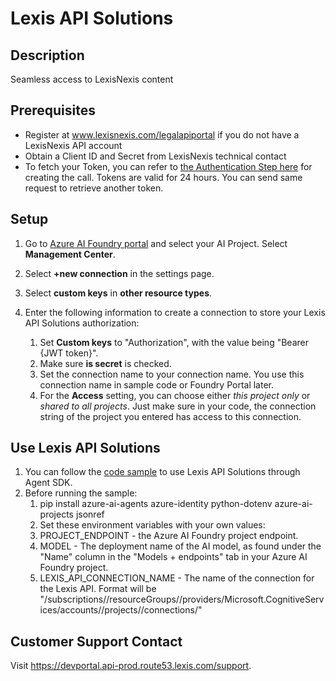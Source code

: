 # Lexis API Solutions

## Description
Seamless access to LexisNexis content

## Prerequisites
- Register at www.lexisnexis.com/legalapiportal if you do not have a LexisNexis API account
- Obtain a Client ID and Secret from LexisNexis technical contact
- To fetch your Token, you can refer to [the Authentication Step here](https://devportal.api-prod.route53.lexis.com/api?spec=MakeYourFirstRequest.yml) for creating the call. Tokens are valid for 24 hours. You can send same request to retrieve another token.

## Setup

1. Go to [Azure AI Foundry portal](https://ai.azure.com/) and select your AI Project. Select **Management Center**.

2. Select **+new connection** in the settings page.

3. Select **custom keys** in **other resource types**.

4. Enter the following information to create a connection to store your Lexis API Solutions authorization:
    1. Set **Custom keys** to "Authorization", with the value being "Bearer {JWT token}".
    2. Make sure **is secret** is checked.
    3. Set the connection name to your connection name. You use this connection name in sample code or Foundry Portal later.
    4. For the **Access** setting, you can choose either *this project only* or *shared to all projects*. Just make sure in your code, the connection string of the project you entered has access to this connection.


## Use Lexis API Solutions

1. You can follow the [code sample](./lexisnexis_api.py) to use Lexis API Solutions through Agent SDK.
1. Before running the sample:
   1. pip install azure-ai-agents azure-identity python-dotenv azure-ai-projects jsonref
   1. Set these environment variables with your own values:
   1. PROJECT_ENDPOINT - the Azure AI Foundry project endpoint.
   1. MODEL - The deployment name of the AI model, as found under the "Name" column in the "Models + endpoints" tab in your Azure AI Foundry project.
   1. LEXIS_API_CONNECTION_NAME - The name of the connection for the Lexis API. Format will be    "/subscriptions//resourceGroups//providers/Microsoft.CognitiveServices/accounts//projects//connections/"


## Customer Support Contact
Visit https://devportal.api-prod.route53.lexis.com/support.
